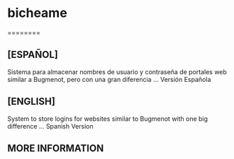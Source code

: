 <h1>bicheame</h1>
========

<h2>[ESPAÑOL]</h2>
<p>Sistema para almacenar nombres de usuario y contraseña de portales web similar a Bugmenot, pero con una gran diferencia ... Versión Española</p>

<h2>[ENGLISH]</h2>
<p>System to store logins for websites similar to Bugmenot with one big difference ... Spanish Version</p>

<h2>MORE INFORMATION</h2>
